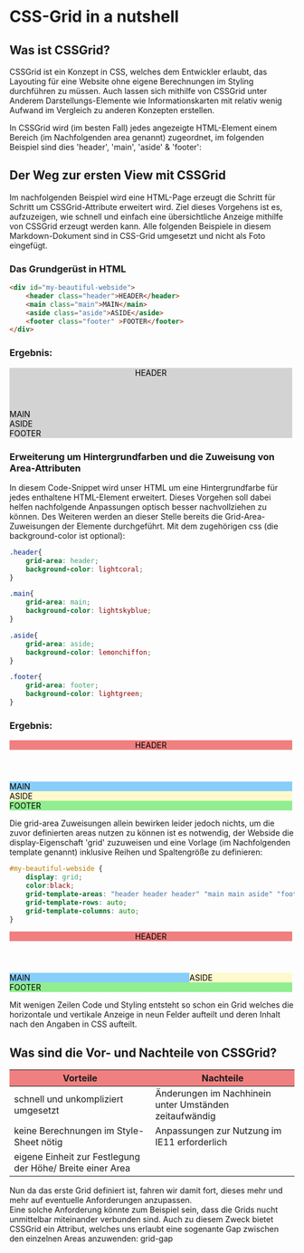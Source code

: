 # CSS-Grid in a nutshell

## Was ist CSSGrid?
CSSGrid ist ein Konzept in CSS, welches dem Entwickler erlaubt, das Layouting für eine Website ohne eigene Berechnungen im Styling durchführen zu müssen. 
Auch lassen sich mithilfe von CSSGrid unter Anderem Darstellungs-Elemente wie Informationskarten mit relativ wenig Aufwand im Vergleich zu anderen Konzepten erstellen.

In CSSGrid wird (im besten Fall) jedes angezeigte HTML-Element einem Bereich (im Nachfolgenden area genannt) zugeordnet, im folgenden Beispiel sind dies 'header', 'main', 'aside' & 'footer':

## Der Weg zur ersten View mit CSSGrid

Im nachfolgenden Beispiel wird eine HTML-Page erzeugt die Schritt für Schritt um CSSGrid-Attribute erweitert wird. Ziel dieses Vorgehens ist es, aufzuzeigen, wie schnell und einfach eine übersichtliche Anzeige mithilfe von CSSGrid erzeugt werden kann. Alle folgenden Beispiele in diesem Markdown-Dokument sind in CSS-Grid umgesetzt und nicht als Foto eingefügt.  

### Das Grundgerüst in HTML



```html 
<div id="my-beautiful-webside">
    <header class="header">HEADER</header>
    <main class="main">MAIN</main>
    <aside class="aside">ASIDE</aside>
    <footer class="footer" >FOOTER</footer>
</div>
``` 

### Ergebnis:

<style>
    #my-beautiful-webside1{
        max-width: 500px;
        max-height: 500px;
        background-color: lightgrey;
        color: black;
    }
</style>
<div id="my-beautiful-webside1">
    <header class="header1">HEADER</header>
    <main class="main1">MAIN</main>
    <aside class="aside1">ASIDE</aside>
    <footer class="footer1" >FOOTER</footer>
</div>


### Erweiterung um Hintergrundfarben und die Zuweisung von Area-Attributen

In diesem Code-Snippet wird unser HTML um eine Hintergrundfarbe für jedes enthaltene HTML-Element erweitert. Dieses Vorgehen soll dabei helfen nachfolgende Anpassungen optisch besser nachvollziehen zu können. 
Des Weiteren werden an dieser Stelle bereits die Grid-Area-Zuweisungen der Elemente durchgeführt. 
Mit dem zugehörigen css (die background-color ist optional): 

```css
.header{
    grid-area: header;
    background-color: lightcoral;
}

.main{
    grid-area: main;
    background-color: lightskyblue;
}

.aside{
    grid-area: aside;
    background-color: lemonchiffon;
}

.footer{
    grid-area: footer;
    background-color: lightgreen;
}
```

### Ergebnis: 
<style>
#my-beautiful-webside2{
    max-width: 500px;
    max-height: 500px;
    color: black;
}

.header2{
    grid-area: header;
    background-color: lightcoral;
}

.main2{
    grid-area: main;
    background-color: lightskyblue;
}

.aside2{
    grid-area: aside;
    background-color: lemonchiffon;
}

.footer2{
    grid-area: footer;
    background-color: lightgreen;
}
</style>
<div id="my-beautiful-webside2">
    <header class="header2">HEADER</header>
    <main class="main2">MAIN</main>
    <aside class="aside2">ASIDE</aside>
    <footer class="footer2" >FOOTER</footer>
</div>

Die grid-area Zuweisungen allein bewirken leider jedoch nichts, um die zuvor definierten areas nutzen zu können ist es notwendig, der Webside die display-Eigenschaft 'grid' zuzuweisen und eine Vorlage (im Nachfolgenden template genannt) inklusive Reihen und Spaltengröße zu definieren: 

```css 
#my-beautiful-webside {
    display: grid;
    color:black;
    grid-template-areas: "header header header" "main main aside" "footer footer footer";
    grid-template-rows: auto;
    grid-template-columns: auto;
}
```

<style>
#my-beautiful-webside {
    display: grid;
    max-width: 500px;
    max-height: 500px;
    color:black;
    grid-template-areas: "header header header" "main main aside" "footer footer footer";
    grid-template-rows: auto;
    grid-template-columns: auto;
}

.header{
    grid-area: header;
    background-color: lightcoral;
}

.main{
    grid-area: main;
    background-color: lightskyblue;
}

.aside{
    grid-area: aside;
    background-color: lemonchiffon;
}

.footer{
    grid-area: footer;
    background-color: lightgreen;
}
</style>
<div id="my-beautiful-webside">
    <header class="header">HEADER</header>
    <main class="main">MAIN</main>
    <aside class="aside">ASIDE</aside>
    <footer class="footer" >FOOTER</footer>
</div>


Mit wenigen Zeilen Code und Styling entsteht so schon ein Grid welches die horizontale und vertikale Anzeige in neun Felder aufteilt und deren Inhalt nach den Angaben in CSS aufteilt.

## Was sind die Vor- und Nachteile von CSSGrid?

| Vorteile                                                      | Nachteile                                             |
| ------------------------------------------------------------- |-------------------------------------------------------| 
| schnell und unkompliziert umgesetzt                           | Änderungen im Nachhinein unter Umständen zeitaufwändig|
| keine Berechnungen im Style-Sheet nötig                       | Anpassungen zur Nutzung im IE11 erforderlich          |
| eigene Einheit zur Festlegung der Höhe/ Breite einer Area     |                                                       |


Nun da das erste Grid definiert ist, fahren wir damit fort, dieses mehr und mehr auf eventuelle Anforderungen anzupassen. <br>
Eine solche Anforderung könnte zum Beispiel sein, dass die Grids nucht unmittelbar miteinander verbunden sind. Auch zu diesem
 Zweck bietet CSSGrid ein Attribut, welches uns erlaubt eine sogenante Gap zwischen den einzelnen Areas anzuwenden: grid-gap